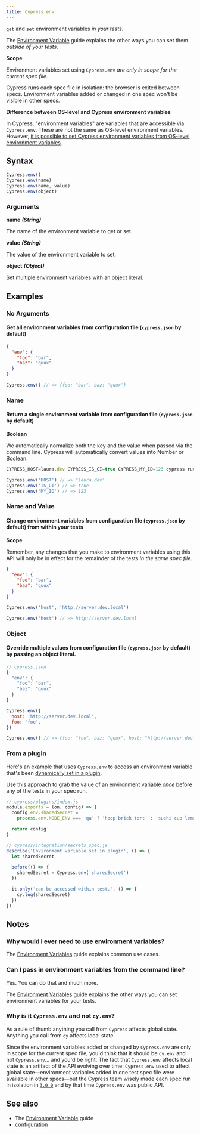 ```yaml
---
title: Cypress.env
---
```


`get` and `set` environment variables _in your tests_.

<Alert type="info">

The [Environment Variable](/guides/guides/environment-variables) guide explains the other ways you can set them _outside of your tests_.

</Alert>

<Alert type="warning">

<strong class="alert-header">Scope</strong>

Environment variables set using `Cypress.env` _are only in scope for the current spec file._

Cypress runs each spec file in isolation: the browser is exited between specs. Environment variables added or changed in one spec won't be visible in other specs.

</Alert>

<Alert type="warning">

<strong class="alert-header">Difference between OS-level and Cypress environment variables</strong>

In Cypress, "environment variables" are variables that are accessible via `Cypress.env`. These are not the same as OS-level environment variables. However, [it is possible to set Cypress environment variables from OS-level environment variables](/guides/guides/environment-variables.html#Option-3-CYPRESS).

</Alert>

## Syntax

```javascript
Cypress.env()
Cypress.env(name)
Cypress.env(name, value)
Cypress.env(object)
```

### Arguments

**<Icon name="angle-right"></Icon> name** **_(String)_**

The name of the environment variable to get or set.

**<Icon name="angle-right"></Icon> value** **_(String)_**

The value of the environment variable to set.

**<Icon name="angle-right"></Icon> object** **_(Object)_**

Set multiple environment variables with an object literal.

## Examples

### No Arguments

#### Get all environment variables from configuration file (`cypress.json` by default)

```json
{
  "env": {
    "foo": "bar",
    "baz": "quux"
  }
}
```

```javascript
Cypress.env() // => {foo: "bar", baz: "quux"}
```

### Name

#### Return a single environment variable from configuration file (`cypress.json` by default)

<Alert type="warning">

<strong class="alert-header">Boolean</strong>

We automatically normalize both the key and the value when passed via the command line. Cypress will automatically convert values into Number or Boolean.

</Alert>

```javascript
CYPRESS_HOST=laura.dev CYPRESS_IS_CI=true CYPRESS_MY_ID=123 cypress run
```

```javascript
Cypress.env('HOST') // => "laura.dev"
Cypress.env('IS_CI') // => true
Cypress.env('MY_ID') // => 123
```

### Name and Value

#### Change environment variables from configuration file (`cypress.json` by default) from within your tests

<Alert type="warning">

<strong class="alert-header">Scope</strong>

Remember, any changes that you make to environment variables using this API will only be in effect for the remainder of the tests _in the same spec file._

</Alert>

```json
{
  "env": {
    "foo": "bar",
    "baz": "quux"
  }
}
```

```javascript
Cypress.env('host', 'http://server.dev.local')

Cypress.env('host') // => http://server.dev.local
```

### Object

#### Override multiple values from configuration file (`cypress.json` by default) by passing an object literal.

```javascript
// cypress.json
{
  "env": {
    "foo": "bar",
    "baz": "quux"
  }
}
```

```javascript
Cypress.env({
  host: 'http://server.dev.local',
  foo: 'foo',
})

Cypress.env() // => {foo: "foo", baz: "quux", host: "http://server.dev.local"}
```

### From a plugin

Here's an example that uses `Cypress.env` to access an environment variable that's been [dynamically set in a plugin](/guides/guides/environment-variables#Option-5-Plugins).

Use this approach to grab the value of an environment variable _once_ before any of the tests in your spec run.

```js
// cypress/plugins/index.js
module.exports = (on, config) => {
  config.env.sharedSecret =
    process.env.NODE_ENV === 'qa' ? 'hoop brick tort' : 'sushi cup lemon'

  return config
}
```

```js
// cypress/integration/secrets_spec.js
describe('Environment variable set in plugin', () => {
  let sharedSecret

  before(() => {
    sharedSecret = Cypress.env('sharedSecret')
  })

  it.only('can be accessed within test.', () => {
    cy.log(sharedSecret)
  })
})
```

## Notes

### Why would I ever need to use environment variables?

The [Environment Variables](/guides/guides/environment-variables) guide explains common use cases.

### Can I pass in environment variables from the command line?

Yes. You can do that and much more.

The [Environment Variables](/guides/guides/environment-variables) guide explains the other ways you can set environment variables for your tests.

### Why is it `Cypress.env` and not `cy.env`?

As a rule of thumb anything you call from `Cypress` affects global state. Anything you call from `cy` affects local state.

Since the environment variables added or changed by `Cypress.env` are only in scope for the current spec file, you'd think that it should be `cy.env` and not `Cypress.env`&hellip; and you'd be right. The fact that `Cypress.env` affects local state is an artifact of the API evolving over time: `Cypress.env` used to affect global state&mdash;environment variables added in one test spec file were available in other specs&mdash;but the Cypress team wisely made each spec run in isolation in [`3.0.0`](/guides/references/changelog#3-0-0) and by that time `Cypress.env` was public API.

## See also

- The [Environment Variable](/guides/guides/environment-variables) guide
- [configuration](/guides/references/configuration)
